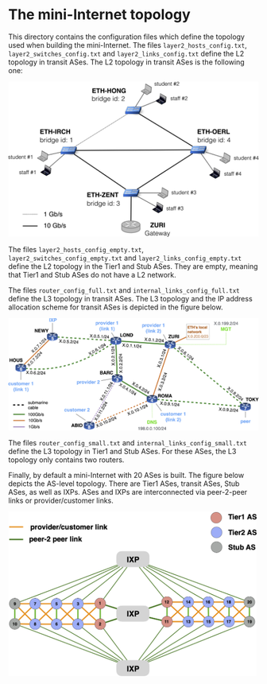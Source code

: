 # The mini-Internet topology

This directory contains the configuration files which define the topology used when building the mini-Internet.
The files `layer2_hosts_config.txt`, `layer2_switches_config.txt` and `layer2_links_config.txt` define the L2 topology in transit ASes.
The L2 topology in transit ASes is the following one:

<img src="figures/l2network-crop.png" width="600" />

The files `layer2_hosts_config_empty.txt`, `layer2_switches_config_empty.txt` and `layer2_links_config_empty.txt` define the L2 topology in the Tier1 and Stub ASes. They are empty, meaning that Tier1 and Stub ASes do not have a L2 network.

The files `router_config_full.txt` and `internal_links_config_full.txt` define the L3 topology in transit ASes.
The L3 topology and the IP address allocation scheme for transit ASes is depicted in the figure below.

<img src="figures/l3network-crop.png" width="800">

The files `router_config_small.txt` and `internal_links_config_small.txt` define the L3 topology in Tier1 and Stub ASes.
For these ASes, the L3 topology only contains two routers.

Finally, by default a mini-Internet with 20 ASes is built. The figure below depicts the AS-level topology. There are Tier1 ASes, transit ASes, Stub ASes, as well as IXPs. ASes and IXPs are interconnected via peer-2-peer links or provider/customer links.

<img src="figures/aslevel-crop.png" width="500">
